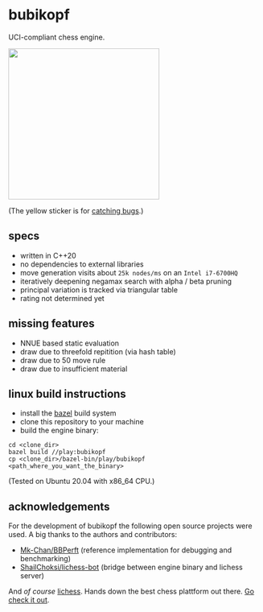 # bubikopf
UCI-compliant chess engine.

<img src="doc/bubikopf.jpg" width="300">

(The yellow sticker is for [catching bugs](https://www.amazon.com/s?k=fungus+gnat+sticky+trap&crid=1HBPT4CPWLJLS&sprefix=fungus+gnat+%2Caps%2C270&ref=nb_sb_ss_ts-doa-p_8_12).)

## specs
- written in C++20
- no dependencies to external libraries
- move generation visits about `25k nodes/ms` on an `Intel i7-6700HQ`
- iteratively deepening negamax search with alpha / beta pruning
- principal variation is tracked via triangular table
- rating not determined yet 


## missing features
- NNUE based static evaluation
- draw due to threefold repitition (via hash table)
- draw due to 50 move rule
- draw due to insufficient material

## linux build instructions
- install the [bazel](https://docs.bazel.build/versions/4.0.0/install.html) build system
- clone this repository to your machine
- build the engine binary:
```shell
cd <clone_dir>
bazel build //play:bubikopf
cp <clone_dir>/bazel-bin/play/bubikopf <path_where_you_want_the_binary>
```
(Tested on Ubuntu 20.04 with x86_64 CPU.)

## acknowledgements
For the development of bubikopf the following open source projects were used. A big thanks to the authors and contributors:
- [Mk-Chan/BBPerft](https://github.com/Mk-Chan/BBPerft) (reference implementation for debugging and benchmarking)
- [ShailChoksi/lichess-bot](https://github.com/ShailChoksi/lichess-bot) (bridge between engine binary and lichess server)

And _of course_ [lichess](https://github.com/lichess-org). Hands down the best chess plattform out there. [Go check it out](https://lichess.org/).
